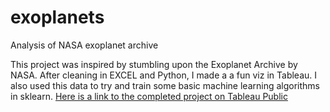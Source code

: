 # exoplanets
Analysis of NASA exoplanet archive

This project was inspired by stumbling upon the Exoplanet Archive by NASA. After cleaning in EXCEL and Python, I made a a fun viz in Tableau. I also used this data to try and train some basic machine learning algorithms in sklearn. [Here is a link to the completed project on Tableau Public]([https://www.google.com](https://public.tableau.com/app/profile/bryan7956/viz/ExoplanetViz/SPACE?publish=yes))
